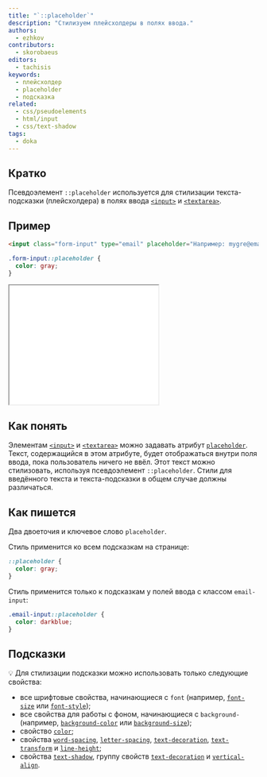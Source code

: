 ```yaml
---
title: "`::placeholder`"
description: "Стилизуем плейсхолдеры в полях ввода."
authors:
  - ezhkov
contributors:
  - skorobaeus
editors:
  - tachisis
keywords:
  - плейсхолдер
  - placeholder
  - подсказка
related:
  - css/pseudoelements
  - html/input
  - css/text-shadow
tags:
  - doka
---
```


## Кратко

Псевдоэлемент `::placeholder` используется для стилизации текста-подсказки (плейсхолдера) в полях ввода [`<input>`](/html/input/) и [`<textarea>`](/html/textarea/).

## Пример

```html
<input class="form-input" type="email" placeholder="Например: mygre@ema.il">
```

```css
.form-input::placeholder {
  color: gray;
}
```

<iframe title="Подсказка в поле ввода" src="demos/example/" height="240"></iframe>

## Как понять

Элементам [`<input>`](/html/input/) и [`<textarea>`](/html/textarea/) можно задавать атрибут [`placeholder`](/html/placeholder/). Текст, содержащийся в этом атрибуте, будет отображаться внутри поля ввода, пока пользователь ничего не ввёл. Этот текст можно стилизовать, используя псевдоэлемент `::placeholder`. Стили для введённого текста и текста-подсказки в общем случае должны различаться.

## Как пишется

Два двоеточия и ключевое слово `placeholder`.

Стиль применится ко всем подсказкам на странице:

```css
::placeholder {
  color: gray;
}
```

Стиль применится только к подсказкам у полей ввода с классом `email-input`:

```css
.email-input::placeholder {
  color: darkblue;
}
```

## Подсказки

💡 Для стилизации подсказки можно использовать только следующие свойства:

- все шрифтовые свойства, начинающиеся с `font` (например, [`font-size`](/css/font-size/) или [`font-style`](/css/font-style/));
- все свойства для работы с фоном, начинающиеся с `background-` (например, [`background-color`](/css/background-color/) или [`background-size`](/css/background-size/));
- свойство [`color`](/css/color/);
- свойства [`word-spacing`](/css/word-spacing/), [`letter-spacing`](/css/letter-spacing/), [`text-decoration`](/css/text-decoration/), [`text-transform`](/css/text-transform/) и [`line-height`](/css/line-height/);
- свойства [`text-shadow`](/css/text-shadow/), группу свойств [`text-decoration`](/css/text-decoration/) и [`vertical-align`](/css/vertical-align/).

